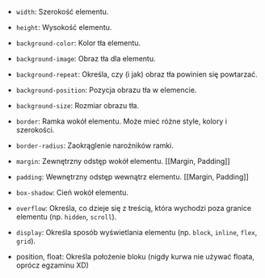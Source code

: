 - `width`: Szerokość elementu.
    
- `height`: Wysokość elementu.
    
- `background-color`: Kolor tła elementu.
    
- `background-image`: Obraz tła dla elementu.
    
- `background-repeat`: Określa, czy (i jak) obraz tła powinien się powtarzać.
    
- `background-position`: Pozycja obrazu tła w elemencie.
    
- `background-size`: Rozmiar obrazu tła.
    
- `border`: Ramka wokół elementu. Może mieć różne style, kolory i szerokości.
    
- `border-radius`: Zaokrąglenie narożników ramki.
    
- `margin`: Zewnętrzny odstęp wokół elementu.
	[[Margin, Padding]]
    
- `padding`: Wewnętrzny odstęp wewnątrz elementu.
	[[Margin, Padding]]
    
- `box-shadow`: Cień wokół elementu.
    
- `overflow`: Określa, co dzieje się z treścią, która wychodzi poza granice elementu (np. `hidden`, `scroll`).
    
- `display`: Określa sposób wyświetlania elementu (np. `block`, `inline`, `flex`, `grid`).
- position, float: Określa położenie bloku (nigdy kurwa nie używać floata, oprócz egzaminu XD)
